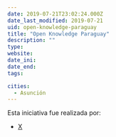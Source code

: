 ```yaml
---
date: 2019-07-21T23:02:24.000Z
date_last_modified: 2019-07-21
uid: open-knowledge-paraguay
title: "Open Knowledge Paraguay"
description: ""
type: 
website: 
date_ini: 
date_end: 
tags:

cities: 
  - Asunción
---
```


Esta iniciativa fue realizada por:

- [X](/organizaciones/open-knowledge)
